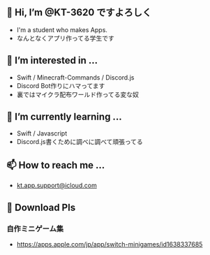 ## 👋 Hi, I’m @KT-3620 ですよろしく
- I'm a student who makes Apps.
- なんとなくアプリ作ってる学生です

## 👀 I’m interested in ...
- Swift / Minecraft-Commands / Discord.js
- Discord Bot作りにハマってます
- 裏ではマイクラ配布ワールド作ってる変な奴

## 🌱 I’m currently learning ...
- Swift / Javascript
- Discord.js書くために調べに調べて頑張ってる

## 📫 How to reach me ...
- kt.app.support@icloud.com

## 🙏 Download Pls
### 自作ミニゲーム集
- https://apps.apple.com/jp/app/switch-minigames/id1638337685

